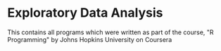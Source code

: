 Exploratory Data Analysis
========================================================

This contains all programs which were written as part of the course, "R Programming" by Johns Hopkins University on Coursera

